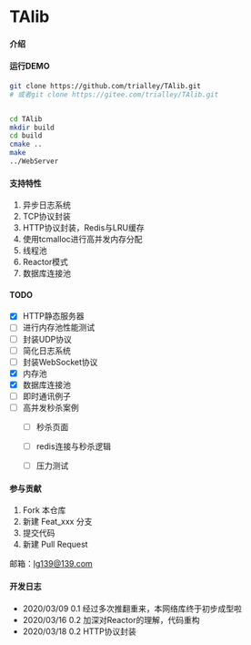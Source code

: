 # TAlib

#### 介绍


#### 运行DEMO

```bash
git clone https://github.com/trialley/TAlib.git
# 或者git clone https://gitee.com/trialley/TAlib.git


cd TAlib
mkdir build
cd build
cmake ..
make
../WebServer
```

#### 支持特性

1. 异步日志系统
2. TCP协议封装
3. HTTP协议封装，Redis与LRU缓存
4. 使用tcmalloc进行高并发内存分配
5. 线程池
6. Reactor模式
7. 数据库连接池


#### TODO
- [x] HTTP静态服务器
- [ ] 进行内存池性能测试
- [ ] 封装UDP协议
- [ ] 简化日志系统
- [ ] 封装WebSocket协议
- [x] 内存池
- [x] 数据库连接池
- [ ] 即时通讯例子
- [ ] 高并发秒杀案例
	- [ ] 秒杀页面
	- [ ] redis连接与秒杀逻辑
	- [ ] 压力测试


#### 参与贡献
1.  Fork 本仓库
2.  新建 Feat_xxx 分支
3.  提交代码
4.  新建 Pull Request

邮箱：lg139@139.com


#### 开发日志

- 2020/03/09 0.1 经过多次推翻重来，本网络库终于初步成型啦
- 2020/03/16 0.2 加深对Reactor的理解，代码重构
- 2020/03/18 0.2 HTTP协议封装
